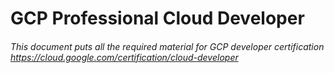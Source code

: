 # GCP Professional Cloud Developer

###### This document puts all the required material for GCP developer certification https://cloud.google.com/certification/cloud-developer

